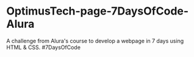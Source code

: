 # OptimusTech-page-7DaysOfCode-Alura
A challenge from Alura's course to develop a webpage in 7 days using HTML &amp; CSS. #7DaysOfCode
